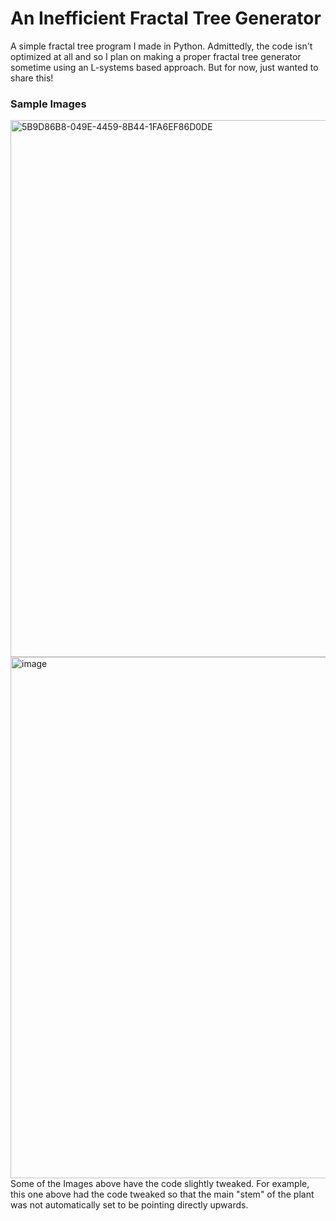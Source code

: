 # An Inefficient Fractal Tree Generator
A simple fractal tree program I made in Python. Admittedly, the code isn't optimized at all and so I plan on making a proper fractal tree generator sometime using an L-systems based approach. But for now, just wanted to share this!

### Sample Images
<img width="859" alt="5B9D86B8-049E-4459-8B44-1FA6EF86D0DE" src="https://github.com/user-attachments/assets/6ea50692-da3e-4d58-b881-ed177ecbb00a" />

<img width="834" alt="image" src="https://github.com/user-attachments/assets/19547ccf-9309-46f6-a3ae-1c6f2e896845" />
Some of the Images above have the code slightly tweaked. For example, this one above had the code tweaked so that the main "stem" of the plant was not automatically set to be pointing directly upwards.
